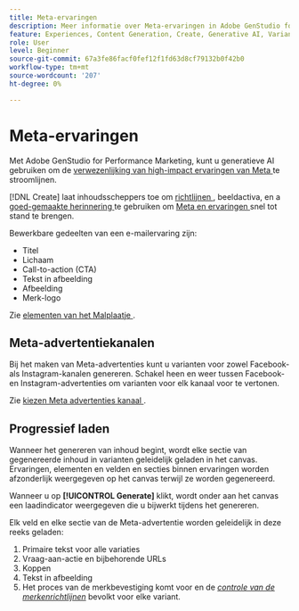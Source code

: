 ```yaml
---
title: Meta-ervaringen
description: Meer informatie over Meta-ervaringen in Adobe GenStudio for Performance Marketing.
feature: Experiences, Content Generation, Create, Generative AI, Variant Generation
role: User
level: Beginner
source-git-commit: 67a3fe86facf0fef12f1fd63d8cf79132b0f42b0
workflow-type: tm+mt
source-wordcount: '207'
ht-degree: 0%

---
```



# Meta-ervaringen

Met Adobe GenStudio for Performance Marketing, kunt u generatieve AI gebruiken om de [ verwezenlijking van high-impact ervaringen van Meta ](/help/tutorials/create-meta-ad.md) te stroomlijnen.

[!DNL Create] laat inhoudsscheppers toe om [ richtlijnen ](/help/user-guide/guidelines/overview.md), beeldactiva, en a [ goed-gemaakte herinnering ](/help/user-guide/effective-prompts.md) te gebruiken om [ Meta en ervaringen ](/help/tutorials/create-meta-ad.md) snel tot stand te brengen.

Bewerkbare gedeelten van een e-mailervaring zijn:

* Titel
* Lichaam
* Call-to-action (CTA)
* Tekst in afbeelding
* Afbeelding
* Merk-logo

Zie [ elementen van het Malplaatje ](/help/user-guide/content/use-templates.md#template-elements).

<!-- ## Meta ad capabilities

Content creators and marketers can produce brand-consistent Meta ad experiences in GenStudio for Performance Marketing. -->

## Meta-advertentiekanalen

Bij het maken van Meta-advertenties kunt u varianten voor zowel Facebook- als Instagram-kanalen genereren. Schakel heen en weer tussen Facebook- en Instagram-advertenties om varianten voor elk kanaal voor te vertonen.

Zie [ kiezen Meta advertenties kanaal ](/help/tutorials/create-meta-ad.md#choose-meta-ads-channel).

## Progressief laden

Wanneer het genereren van inhoud begint, wordt elke sectie van gegenereerde inhoud in varianten geleidelijk geladen in het canvas. Ervaringen, elementen en velden en secties binnen ervaringen worden afzonderlijk weergegeven op het canvas terwijl ze worden gegenereerd.

Wanneer u op **[!UICONTROL Generate]** klikt, wordt onder aan het canvas een laadindicator weergegeven die u bijwerkt tijdens het genereren.

Elk veld en elke sectie van de Meta-advertentie worden geleidelijk in deze reeks geladen:

1. Primaire tekst voor alle variaties
1. Vraag-aan-actie en bijbehorende URLs
1. Koppen
1. Tekst in afbeelding
1. Het proces van de merkbevestiging komt voor en de [_controle van de merkenrichtlijnen_](/help/user-guide/guidelines/brand-validation.md#brand-guidelines-check) bevolkt voor elke variant.
